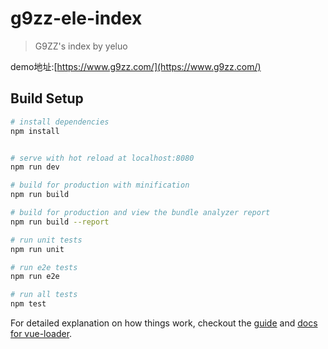 # g9zz-ele-index












> G9ZZ's index by yeluo


demo地址:[https://www.g9zz.com/](https://www.g9zz.com/)

## Build Setup

``` bash
# install dependencies
npm install


# serve with hot reload at localhost:8080
npm run dev

# build for production with minification
npm run build

# build for production and view the bundle analyzer report
npm run build --report

# run unit tests
npm run unit

# run e2e tests
npm run e2e

# run all tests
npm test
```

For detailed explanation on how things work, checkout the [guide](http://vuejs-templates.github.io/webpack/) and [docs for vue-loader](http://vuejs.github.io/vue-loader).
